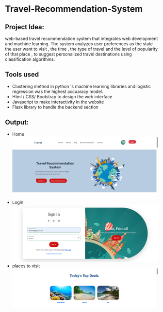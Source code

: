 # Travel-Recommendation-System
 ## Project Idea:
 web-based travel recommendation system that integrates web development and machine learning. The system analyzes user preferences as the state the user want to visit , the time , the type of travel and the level of popularity of that place , to suggest personalized travel destinations using classification algorithms.
 ## Tools used
 - Clustering method in python 's machine learning libraries and logistic regression was the highest accuaracy model.
 - Html / CSS/ Bootstrap to design the web interface
 - Javascript to make interactivity in the website
 - Flask library to handle the backend section
## Output: 
- Home
![Alt text](https://github.com/Arwa988/Travel-Recommendation-System/blob/main/images/home.png)
- Login
![Alt text](https://github.com/Arwa988/Travel-Recommendation-System/blob/main/images/login.png)
- places to visit
![Alt text](https://github.com/Arwa988/Travel-Recommendation-System/blob/main/images/web.png)

